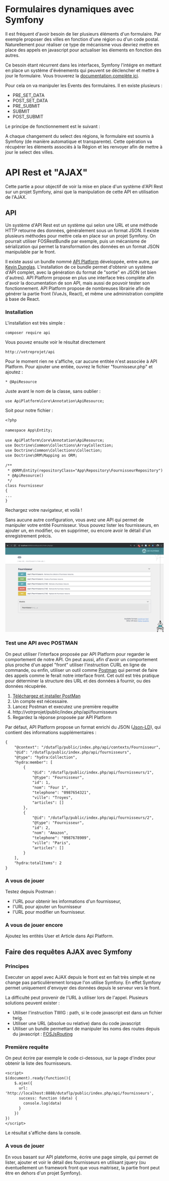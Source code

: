 # Formulaires dynamiques avec Symfony

Il est fréquent d'avoir besoin de lier plusieurs éléments d'un formulaire. Par exemple proposer des villes en fonction d'une région ou d'un code postal. Naturellement pour réaliser ce type de mécanisme vous devriez mettre en place des appels en javascript pour actualiser les élements en fonction des autres.

Ce besoin étant récurrent dans les interfaces, Symfony l'intégre en mettant en place un système d'événements qui peuvent se déclencher et mettre à jour le formulaire. Vous trouverez la [documentation complète ici](https://symfony.com/doc/current/form/dynamic_form_modification.html).

Pour cela on va manipuler les Events des formulaires. Il en existe plusieurs :

* PRE_SET_DATA
* POST_SET_DATA
* PRE_SUBMIT
* SUBMIT
* POST_SUBMIT

Le principe de fonctionnement est le suivant :

A chaque changement du select des régions, le formulaire est soumis à Symfony (de manière automatique et transparente).
Cette opération va récupérer les éléments associés à la Région et les renvoyer afin de mettre à jour le select des villes.

# API Rest et "AJAX"

Cette partie a pour objectif de voir la mise en place d'un système d'API Rest sur un projet Symfony, ainsi que la 
manipulation de cette API en utilisation de l'AJAX.

## API

Un système d'API Rest est un système qui selon une URL et une méthode HTTP retourne des données, généralement sous un format JSON.
Il existe plusieurs méthodes pour mettre cela en place sur un projet Symfony. On pourrait utiliser FOSRestBundle par exemple, puis un mécanisme de sérialization qui permet la transformation des données en un format JSON manipulable par le front.

Il existe aussi un bundle nommé [API Platform](https://api-platform.com/) développée, entre autre, par [Kevin Dunglas](https://twitter.com/dunglas).
L'installation de ce bundle permet d'obtenir un système d'API complet, avec la génération du format de "sortie" en JSON (et bien d'autres). API Platform propose en plus une interface très complète afin d'avoir la documentation de son API, mais aussi de pouvoir tester son fonctionnement.
API Platform propose de nombreuses librairie afin de générer la partie front (VueJs, React), et même une administration complète à base de React.

### Installation

L'installation est très simple :

````
composer require api
````

Vous pouvez ensuite voir le résultat directement

````
http://votreprojet/api
````

Pour le moment rien ne s'affiche, car aucune entitée n'est associée à API Platform.
Pour ajouter une entiée, ouvrez le fichier "fournisseur.php" et ajoutez :

````
* @ApiResource
````

Juste avant le nom de la classe, sans oublier :

````
use ApiPlatform\Core\Annotation\ApiResource;
````


Soit pour notre fichier :

````
<?php

namespace App\Entity;

use ApiPlatform\Core\Annotation\ApiResource;
use Doctrine\Common\Collections\ArrayCollection;
use Doctrine\Common\Collections\Collection;
use Doctrine\ORM\Mapping as ORM;

/**
 * @ORM\Entity(repositoryClass="App\Repository\FournisseurRepository")
 * @ApiResource()
 */
class Fournisseur
{
...
}
````

Rechargez votre navigateur, et voilà !

Sans aucune autre configuration, vous avez une API qui permet de manipuler votre entité Fournisseur. 
Vous pouvez lister les fournisseurs, en ajouter un, en modifier, ou en supprimer, ou encore avoir le détail d'un enregistrement précis.

![exemple du résultat](api_fournisseur.png)

### Test une API avec POSTMAN

On peut utiliser l'interface proposée par API Platform pour regarder le comportement de notre API. On peut aussi, afin d'avoir un comportement plus proche d'un appel "front" utiliser l'instruction CURL en ligne de commande, ou enfin, utiliser un outil comme [Postman](https://www.getpostman.com/) qui permet de faire des appels comme le ferait notre interface front. Cet outil est très pratique pour déterminer la structure des URL et des données à fournir, ou des données récupèrée.

1. [Téléchargez et installer PostMan](https://www.getpostman.com/downloads/)
2. Un compte est nécessaire.
3. Lancez Postman et executez une première requête
4. http://votrprojet/public/index.php/api/fournisseurs
5. Regardez la réponse proposée par API Platform

Par défaut, API Platform propose un format enrichi du JSON ([Json-LD](https://json-ld.org/)), qui contient des informations supplémentaires : 

````
{
    "@context": "/dutaflp/public/index.php/api/contexts/Fournisseur",
    "@id": "/dutaflp/public/index.php/api/fournisseurs",
    "@type": "hydra:Collection",
    "hydra:member": [
        {
            "@id": "/dutaflp/public/index.php/api/fournisseurs/1",
            "@type": "Fournisseur",
            "id": 1,
            "nom": "Four 1",
            "telephone": "0987654321",
            "ville": "Troyes",
            "articles": []
        },
        {
            "@id": "/dutaflp/public/index.php/api/fournisseurs/2",
            "@type": "Fournisseur",
            "id": 2,
            "nom": "Amazon",
            "telephone": "0987678909",
            "ville": "Paris",
            "articles": []
        }
    ],
    "hydra:totalItems": 2
}
````

### A vous de jouer

Testez depuis Postman : 

* l'URL pour obtenir les informations d'un fournisseur, 
* l'URL pour ajouter un fournisseur
* l'URL pour modifier un fournisseur.

### A vous de jouer encore

Ajoutez les entités User et Article dans Api Platform.

## Faire des requêtes AJAX avec Symfony

### Principes
Executer un appel avec AJAX depuis le front est en fait très simple et ne change pas particulièrement lorsque l'on utilise Symfony. En effet Symfony permet uniquement d'envoyer des données depuis le serveur vers le front.

La difficulté peut provenir de l'URL à utiliser lors de l'appel. Plusieurs solutions peuvent exister :

* Utiliser l'instruction TWIG : path, si le code javascript est dans un fichier twig.
* Utiliser une URL (absolue ou relative) dans du code javascript
* Utiliser un bundle permettant de manipuler les noms des routes depuis du javascript : [FOSJsRouting](https://symfony.com/doc/master/bundles/FOSJsRoutingBundle/index.html)

### Première requête

On peut écrire par exemple le code ci-dessous, sur la page d'index pour obtenir la liste des fournisseurs.

````
<script>
$(document).ready(function(){
    $.ajax({
      url: 'http://localhost:8888/dutaflp/public/index.php/api/fournisseurs',
      success: function (data) {
        console.log(data)
      }
    })
})
</script>
````

Le résultat s'affiche dans la console.

### A vous de jouer

En vous basant sur API plateforme, écrire une page simple, qui permet de lister, ajouter et voir le détail des fournisseurs en utilisant jquery (ou éventuellement un framework front que vous maitrisez, la partie front peut être en dehors d'un projet Symfony).


